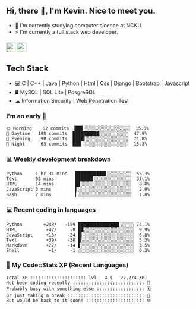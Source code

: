 ## Hi, there 👋, I'm Kevin. Nice to meet you.

- 🌱 I’m currently studying computer sicence at NCKU.
- ⚡ I'm currently a full stack web developer.

<a href="https://www.linkedin.com/in/kevin12686/"><img alt="LinkedIn" src="https://img.shields.io/badge/linkedin%20-%230077B5.svg?&style=for-the-badge&logo=linkedin&logoColor=white" height=25></a>
<a href="https://www.instagram.com/kevin12686/"><img src="https://img.shields.io/badge/instagram-3f729b?&style=for-the-badge&logo=instagram&logoColor=white" height=25></a>

## Tech Stack

* 💻 C | C++ | Java | Python | Html | Css | Django | Bootstrap | Javascript
* 🛢️ MySQL | SQL Lite | PosgreSQL
* ☁ Information Security | Web Penetration Test

### I'm an early 🐤

<!-- early_bird start -->

```text
🌞 Morning    62 commits  ███▏░░░░░░░░░░░░░░░░░  15.0%
🌆 Daytime   198 commits  ██████████░░░░░░░░░░░  47.9%
🌃 Evening    90 commits  ████▌░░░░░░░░░░░░░░░░  21.8%
🌙 Night      63 commits  ███▏░░░░░░░░░░░░░░░░░  15.3%
```

<!-- early_bird end -->

### 📊 Weekly development breakdown

<!-- code_time start -->

```text
Python     1 hr 31 mins   ███████████▌░░░░░░░░░  55.3%
Text       53 mins        ██████▋░░░░░░░░░░░░░░  32.1%
HTML       14 mins        █▊░░░░░░░░░░░░░░░░░░░   8.8%
JavaScript 3 mins         ▍░░░░░░░░░░░░░░░░░░░░   2.0%
Bash       2 mins         ▎░░░░░░░░░░░░░░░░░░░░   1.8%
```

<!-- code_time end -->

### 💻 Recent coding in languages

<!-- code_diff start -->

```text
Python        +248/   -159 ███████████████▌░░░░░ 74.1%
HTML           +47/     -8 ██░░░░░░░░░░░░░░░░░░░  9.9%
JavaScript     +13/    -24 █▍░░░░░░░░░░░░░░░░░░░  6.8%
Text           +39/    -38 █░░░░░░░░░░░░░░░░░░░░  5.3%
Markdown       +22/    -14 ▋░░░░░░░░░░░░░░░░░░░░  3.5%
Shell           +1/     -1 ░░░░░░░░░░░░░░░░░░░░░  0.3%
```

<!-- code_diff end -->

### 🧰 My Code::Stats XP (Recent Languages)

<!-- codestats start -->

```text
Total XP ::::::::::::::::::::: lvl   4 (   27,274 XP) 
Not been coding recently ::::::::::::::::::::::::::: 🙈
Probably busy with something else :::::::::::::::::: 🗓
Or just taking a break ::::::::::::::::::::::::::::: 🌴
But would be back to it soon! :::::::::::::::::::::: 🤓
```

<!-- codestats end -->

